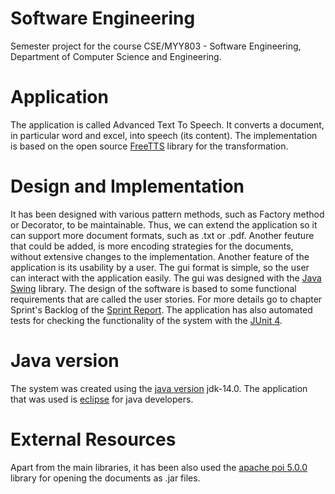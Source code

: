 # Software Engineering

Semester project for the course CSE/MYY803 - Software Engineering, Department of Computer Science and Engineering.

# Application

The application is called Advanced Text To Speech. It converts a document, in particular word and excel, into speech (its content). The implementation is based on the open source [FreeTTS](https://freetts.sourceforge.io/) library for the transformation.

# Design and Implementation

It has been designed with various pattern methods, such as Factory method or Decorator, to be maintainable. Thus, we can extend the application so it can support more document formats, such as .txt or .pdf. Another feuture that could be added, is more encoding strategies for the documents, without extensive changes to the implementation.
Another feature of the application is its usability by a user. The gui format is simple, so the user can interact with the application easily. The gui was designed with the [Java Swing](https://docs.oracle.com/javase/tutorial/uiswing/) library.
The design of the software is based to some functional requirements that are called the user stories. For more details go to chapter Sprint's Backlog of the [Sprint Report](https://github.com/GeoKrom/Software-Engineering-course/blob/main/SprintReport.pdf).
The application has also automated tests for checking the functionality of the system with the [JUnit 4](https://junit.org/junit4/).

# Java version
The system was created using the [java version](https://www.oracle.com/java/technologies/javase/jdk14-archive-downloads.html) jdk-14.0.
The application that was used is [eclipse](https://www.eclipse.org/downloads/) for java developers.

# External Resources
Apart from the main libraries, it has been also used the [apache poi 5.0.0](https://poi.apache.org/) library for opening the documents as .jar files.
